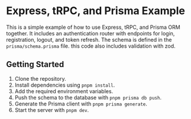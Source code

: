 ﻿# Express, tRPC, and Prisma Example

This is a simple example of how to use Express, tRPC, and Prisma ORM together. It includes an authentication router with endpoints for login, registration, logout, and token refresh. The schema is defined in the `prisma/schema.prisma` file. this code also includes validation with zod.

## Getting Started

1. Clone the repository.
2. Install dependencies using `pnpm install`.
3. Add the required environment variables.
4. Push the schema to the database with `pnpm prisma db push`.
5. Generate the Prisma client with `pnpm prisma generate`.
6. Start the server with `pnpm dev`.
